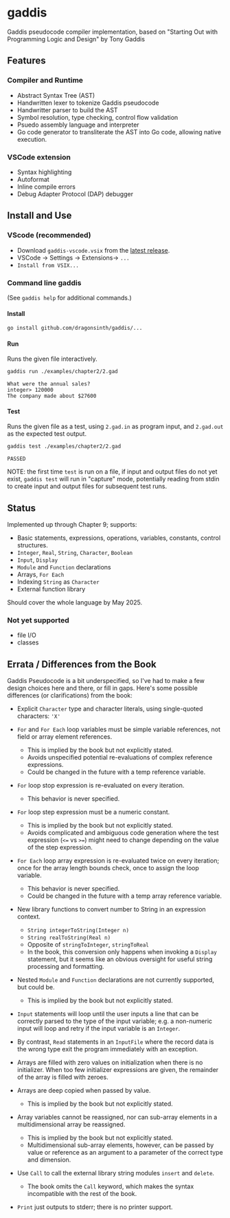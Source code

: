 # gaddis

Gaddis pseudocode compiler implementation, based on "Starting Out with Programming Logic and Design" by Tony Gaddis

## Features

### Compiler and Runtime

- Abstract Syntax Tree (AST)
- Handwritten lexer to tokenize Gaddis pseudocode
- Handwritter parser to build the AST
- Symbol resolution, type checking, control flow validation
- Psuedo assembly language and interpreter
- Go code generator to transliterate the AST into Go code, allowing native execution.

### VSCode extension

- Syntax highlighting
- Autoformat
- Inline compile errors
- Debug Adapter Protocol (DAP) debugger

## Install and Use

### VScode (recommended)

- Download `gaddis-vscode.vsix` from the [latest release](https://github.com/dragonsinth/gaddis/releases/latest).
- VSCode -> Settings -> Extensions-> `...`
- `Install from VSIX...`

### Command line gaddis

(See `gaddis help` for additional commands.)

#### Install
```bash
go install github.com/dragonsinth/gaddis/...
```

#### Run

Runs the given file interactively.

```bash
gaddis run ./examples/chapter2/2.gad
```

```
What were the annual sales?
integer> 120000
The company made about $27600
```

#### Test

Runs the given file as a test, using `2.gad.in` as program input,
and `2.gad.out` as the expected test output.

```bash
gaddis test ./examples/chapter2/2.gad
```

```
PASSED
```

NOTE: the first time `test` is run on a file, if input and output files
do not yet exist, `gaddis test` will run in "capture" mode, potentially
reading from stdin to create input and output files for subsequent test runs.

## Status

Implemented up through Chapter 9; supports:

- Basic statements, expressions, operations, variables, constants, control structures.
- `Integer`, `Real`, `String`, `Character`, `Boolean`
- `Input`, `Display`
- `Module` and `Function` declarations
- Arrays, `For Each`
- Indexing `String` as `Character`
- External function library

Should cover the whole language by May 2025.

### Not yet supported

- file I/O
- classes

## Errata / Differences from the Book

Gaddis Pseudocode is a bit underspecified, so I've had to make a few design choices here
and there, or fill in gaps. Here's some possible differences (or clarifications) from the book:

- Explicit `Character` type and character literals, using single-quoted characters: `'X'`

- `For` and `For Each` loop variables must be simple variable references, not field or array element references.
  - This is implied by the book but not explicitly stated.
  - Avoids unspecified potential re-evaluations of complex reference expressions.
  - Could be changed in the future with a temp reference variable.

- `For` loop stop expression is re-evaluated on every iteration.
  - This behavior is never specified.

- `For` loop step expression must be a numeric constant.
  - This is implied by the book but not explicitly stated.
  - Avoids complicated and ambiguous code generation where the test expression (`<=` vs `>=`)
    might need to change depending on the value of the step expression.

- `For Each` loop array expression is re-evaluated twice on every iteration; once for the array
  length bounds check, once to assign the loop variable.
  - This behavior is never specified.
  - Could be changed in the future with a temp array reference variable.

- New library functions to convert number to String in an expression context.
  - `String integerToString(Integer n)`
  - `String realToString(Real n)`
  - Opposite of `stringToInteger`, `stringToReal`
  - In the book, this conversion only happens when invoking a `Display` statement, but it
    seems like an obvious oversight for useful string processing and formatting.

- Nested `Module` and `Function` declarations are not currently supported, but could be.
  - This is implied by the book but not explicitly stated.

- `Input` statements will loop until the user inputs a line that can be correctly
  parsed to the type of the input variable; e.g. a non-numeric input will loop and retry
  if the input variable is an `Integer`.

- By contrast, `Read` statements in an `InputFile` where the record data is the wrong type
  exit the program immediately with an exception.

- Arrays are filled with zero values on initialization when there is no initializer. When
  too few initializer expressions are given, the remainder of the array is filled with zeroes.

- Arrays are deep copied when passed by value.
  - This is implied by the book but not explicitly stated.

- Array variables cannot be reassigned, nor can sub-array elements in a multidimensional
  array be reassigned.
  - This is implied by the book but not explicitly stated.
  - Multidimensional sub-array elements, however, can be passed by value or reference
    as an argument to a parameter of the correct type and dimension.

- Use `Call` to call the external library string modules `insert` and `delete`.
  - The book omits the `Call` keyword, which makes the syntax incompatible with the rest of the book.

- `Print` just outputs to stderr; there is no printer support.
